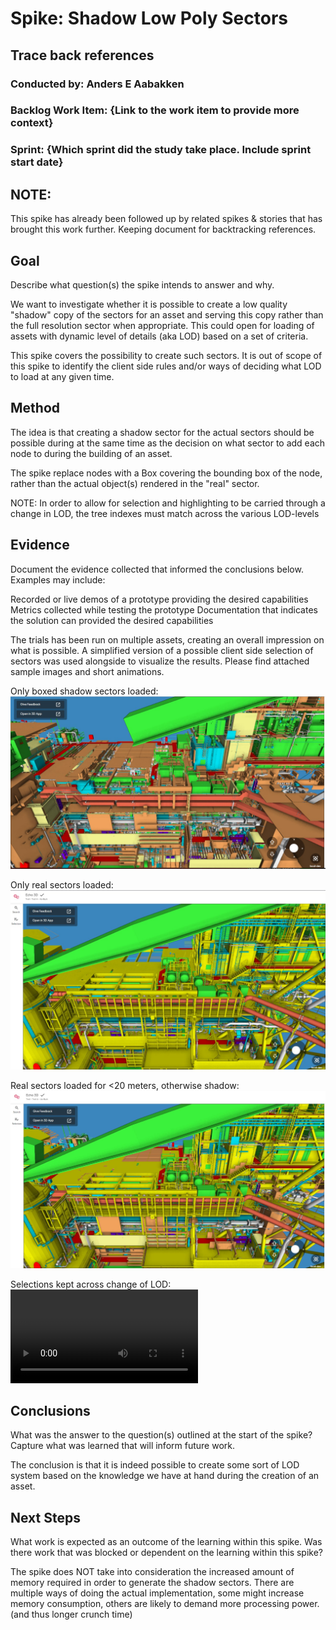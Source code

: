 # Spike: Shadow Low Poly Sectors

## Trace back references

### Conducted by: Anders E Aabakken

### Backlog Work Item: {Link to the work item to provide more context}

### Sprint: {Which sprint did the study take place. Include sprint start date}

## NOTE:
This spike has already been followed up by related spikes & stories that has brought this work further.  Keeping document for backtracking references.

## Goal

Describe what question(s) the spike intends to answer and why.

We want to investigate whether it is possible to create a low quality "shadow" copy of the sectors for an asset and serving this copy rather than the full resolution sector when appropriate.  This could open for loading of assets with dynamic level of details (aka LOD) based on a set of criteria.

This spike covers the possibility to create such sectors. It is out of scope of this spike to identify the client side rules and/or ways of deciding what LOD to load at any given time.

## Method

The idea is that creating a shadow sector for the actual sectors should be possible during at the same time as the decision on what sector to add each node to during the building of an asset.

The spike replace nodes with a Box covering the bounding box of the node, rather than the actual object(s) rendered in the "real" sector.

NOTE: In order to allow for selection and highlighting to be carried through a change in LOD, the tree indexes must match across the various LOD-levels

## Evidence

Document the evidence collected that informed the conclusions below. Examples may include:

Recorded or live demos of a prototype providing the desired capabilities
Metrics collected while testing the prototype
Documentation that indicates the solution can provided the desired capabilities

The trials has been run on multiple assets, creating an overall impression on what is possible. A simplified version of a possible client side selection of sectors was used alongside to visualize the results.  Please find attached sample images and short animations.

Only boxed shadow sectors loaded:
![Only boxed shadow sectors loaded](./images/spike1_1.jpg)

Only real sectors loaded:
![Only real sectors loaded](./images/spike1_2.jpg)

Real sectors loaded for <20 meters, otherwise shadow:
![Real sectors loaded for <20 meters, otherwise shadow](./images/spike1_3.jpg)

Selections kept across change of LOD:
![Selections kept across change of LOD](./images/selection_lod.mp4)

## Conclusions

What was the answer to the question(s) outlined at the start of the spike? Capture what was learned that will inform future work.

The conclusion is that it is indeed possible to create some sort of LOD system based on the knowledge we have at hand during the creation of an asset.

## Next Steps

What work is expected as an outcome of the learning within this spike. Was there work that was blocked or dependent on the learning within this spike?

The spike does NOT take into consideration the increased amount of memory required in order to generate the shadow sectors.  There are multiple ways of doing the actual implementation, some might increase memory consumption, others are likely to demand more processing power. (and thus longer crunch time)
